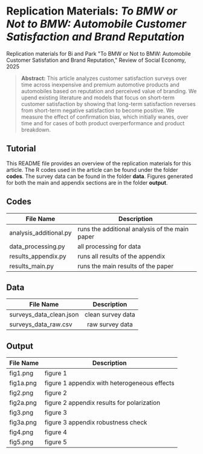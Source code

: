 # Replication Materials: _To BMW or Not to BMW: Automobile Customer Satisfaction and Brand Reputation_

Replication materials for Bi and Park "To BMW or Not to BMW: Automobile Customer Satisfation and Brand Reputation," Review of Social Economy, 2025

> __Abstract:__
> This article analyzes customer satisfaction surveys over time across inexpensive and premium automotive products and automobiles based on reputation and perceived value of branding. We upend existing literature and models that focus on short-term customer satisfaction by showing that long-term satisfaction reverses from short-term negative satisfaction to become positive. We measure the effect of confirmation bias, which initially wanes, over time and for cases of both product overperformance and product breakdown.
## Tutorial
This README file provides an overview of the replication materials for this article. The R codes used in the article can be found under the folder __codes__. The survey data can be found in the folder __data__. Figures generated for both the main and appendix sections are in the folder __output__.
## Codes
| File Name             | Description |
|-----------------------|-------------|
| analysis_additional.py|      runs the additional analysis of the main paper       |
| data_processing.py    |        all processing for data     |
| results_appendix.py   |        runs all results of the appendix     |
| results_main.py       |      runs the main results of the paper       |

## Data
| File Name  | Description |
| ------------- |:-------------:|
|   surveys_data_clean.json    |   clean survey data   |
|   surveys_data_raw.csv    |   raw survey data   |

## Output
| File Name  | Description |
|------------|-------------|
| fig1.png   |      figure 1       |
| fig1a.png  |      figure 1 appendix with heterogeneous effects       |
| fig2.png   |       figure 2      |
| fig2a.png  |       figure 2 appendix results for polarization      |
| fig3.png   |       figure 3      |
| fig3a.png  |       figure 3 appendix robustness check      |
| fig4.png   |       figure 4      |
| fig5.png   |        figure 5     |

